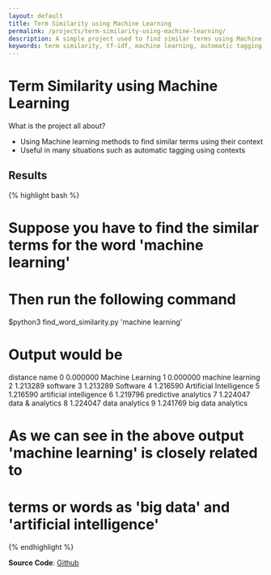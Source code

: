 ```yaml
---
layout: default
title: Term Similarity using Machine Learning
permalink: /projects/term-similarity-using-machine-learning/
description: A simple project used to find similar terms using Machine Learning technique like Nearest Neighbour and TF-IDF.
keywords: term similarity, tf-idf, machine learning, automatic tagging, similar terms
---
```


# Term Similarity using Machine Learning
What is the project all about?

- Using Machine learning methods to find similar terms using their context
- Useful in many situations such as automatic tagging using contexts

## Results

{% highlight bash %}

# Suppose you have to find the similar terms for the word 'machine learning'
# Then run the following command
$python3 find_word_similarity.py 'machine learning'

# Output would be

   distance                     name
0  0.000000         Machine Learning
1  0.000000         machine learning
2  1.213289                 software
3  1.213289                 Software
4  1.216590  Artificial Intelligence
5  1.216590  artificial intelligence
6  1.219796     predictive analytics
7  1.224047         data & analytics
8  1.224047           data analytics
9  1.241769       big data analytics

# As we can see in the above output 'machine learning' is closely related to
# terms or words as 'big data' and 'artificial intelligence'

{% endhighlight %}

**Source Code**: [Github](https://github.com/OmkarPathak/Term-Similarity-using-Machine-Learning)
